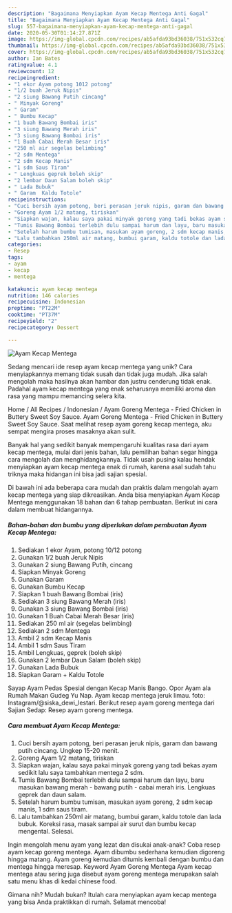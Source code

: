 ```yaml
---
description: "Bagaimana Menyiapkan Ayam Kecap Mentega Anti Gagal"
title: "Bagaimana Menyiapkan Ayam Kecap Mentega Anti Gagal"
slug: 557-bagaimana-menyiapkan-ayam-kecap-mentega-anti-gagal
date: 2020-05-30T01:14:27.871Z
image: https://img-global.cpcdn.com/recipes/ab5afda93bd36038/751x532cq70/ayam-kecap-mentega-foto-resep-utama.jpg
thumbnail: https://img-global.cpcdn.com/recipes/ab5afda93bd36038/751x532cq70/ayam-kecap-mentega-foto-resep-utama.jpg
cover: https://img-global.cpcdn.com/recipes/ab5afda93bd36038/751x532cq70/ayam-kecap-mentega-foto-resep-utama.jpg
author: Ian Bates
ratingvalue: 4.1
reviewcount: 12
recipeingredient:
- "1 ekor Ayam potong 1012 potong"
- "1/2 buah Jeruk Nipis"
- "2 siung Bawang Putih cincang"
- " Minyak Goreng"
- " Garam"
- " Bumbu Kecap"
- "1 buah Bawang Bombai iris"
- "3 siung Bawang Merah iris"
- "3 siung Bawang Bombai iris"
- "1 Buah Cabai Merah Besar iris"
- "250 ml air segelas belimbing"
- "2 sdm Mentega"
- "2 sdm Kecap Manis"
- "1 sdm Saus Tiram"
- " Lengkuas geprek boleh skip"
- "2 lembar Daun Salam boleh skip"
- " Lada Bubuk"
- " Garam  Kaldu Totole"
recipeinstructions:
- "Cuci bersih ayam potong, beri perasan jeruk nipis, garam dan bawang putih cincang. Ungkep 15-20 menit."
- "Goreng Ayam 1/2 matang, tiriskan"
- "Siapkan wajan, kalau saya pakai minyak goreng yang tadi bekas ayam sedikit lalu saya tambahkan mentega 2 sdm."
- "Tumis Bawang Bombai terlebih dulu sampai harum dan layu, baru masukan bawang merah - bawang putih - cabai merah iris. Lengkuas geprek dan daun salam."
- "Setelah harum bumbu tumisan, masukan ayam goreng, 2 sdm kecap manis, 1 sdm saus tiram."
- "Lalu tambahkan 250ml air matang, bumbui garam, kaldu totole dan lada bubuk. Koreksi rasa, masak sampai air surut dan bumbu kecap mengental. Selesai."
categories:
- Resep
tags:
- ayam
- kecap
- mentega

katakunci: ayam kecap mentega 
nutrition: 146 calories
recipecuisine: Indonesian
preptime: "PT22M"
cooktime: "PT37M"
recipeyield: "2"
recipecategory: Dessert

---
```



![Ayam Kecap Mentega](https://img-global.cpcdn.com/recipes/ab5afda93bd36038/751x532cq70/ayam-kecap-mentega-foto-resep-utama.jpg)

Sedang mencari ide resep ayam kecap mentega yang unik? Cara menyiapkannya memang tidak susah dan tidak juga mudah. Jika salah mengolah maka hasilnya akan hambar dan justru cenderung tidak enak. Padahal ayam kecap mentega yang enak seharusnya memiliki aroma dan rasa yang mampu memancing selera kita.

Home / All Recipes / Indonesian / Ayam Goreng Mentega - Fried Chicken in Buttery Sweet Soy Sauce. Ayam Goreng Mentega - Fried Chicken in Buttery Sweet Soy Sauce. Saat melihat resep ayam goreng kecap mentega, aku sempat mengira proses masaknya akan sulit.

Banyak hal yang sedikit banyak mempengaruhi kualitas rasa dari ayam kecap mentega, mulai dari jenis bahan, lalu pemilihan bahan segar hingga cara mengolah dan menghidangkannya. Tidak usah pusing kalau hendak menyiapkan ayam kecap mentega enak di rumah, karena asal sudah tahu triknya maka hidangan ini bisa jadi sajian spesial.


Di bawah ini ada beberapa cara mudah dan praktis dalam mengolah ayam kecap mentega yang siap dikreasikan. Anda bisa menyiapkan Ayam Kecap Mentega menggunakan 18 bahan dan 6 tahap pembuatan. Berikut ini cara dalam membuat hidangannya.

<!--inarticleads1-->

##### Bahan-bahan dan bumbu yang diperlukan dalam pembuatan Ayam Kecap Mentega:

1. Sediakan 1 ekor Ayam, potong 10/12 potong
1. Gunakan 1/2 buah Jeruk Nipis
1. Gunakan 2 siung Bawang Putih, cincang
1. Siapkan  Minyak Goreng
1. Gunakan  Garam
1. Gunakan  Bumbu Kecap
1. Siapkan 1 buah Bawang Bombai (iris)
1. Sediakan 3 siung Bawang Merah (iris)
1. Gunakan 3 siung Bawang Bombai (iris)
1. Gunakan 1 Buah Cabai Merah Besar (iris)
1. Sediakan 250 ml air (segelas belimbing)
1. Sediakan 2 sdm Mentega
1. Ambil 2 sdm Kecap Manis
1. Ambil 1 sdm Saus Tiram
1. Ambil  Lengkuas, geprek (boleh skip)
1. Gunakan 2 lembar Daun Salam (boleh skip)
1. Gunakan  Lada Bubuk
1. Siapkan  Garam + Kaldu Totole


Sayap Ayam Pedas Spesial dengan Kecap Manis Bango. Opor Ayam ala Rumah Makan Gudeg Yu Nap. Ayam kecap mentega jeruk limau. foto: Instagram/@siska_dewi_lestari. Berikut resep ayam goreng mentega dari Sajian Sedap: Resep ayam goreng mentega. 

<!--inarticleads2-->

##### Cara membuat Ayam Kecap Mentega:

1. Cuci bersih ayam potong, beri perasan jeruk nipis, garam dan bawang putih cincang. Ungkep 15-20 menit.
1. Goreng Ayam 1/2 matang, tiriskan
1. Siapkan wajan, kalau saya pakai minyak goreng yang tadi bekas ayam sedikit lalu saya tambahkan mentega 2 sdm.
1. Tumis Bawang Bombai terlebih dulu sampai harum dan layu, baru masukan bawang merah - bawang putih - cabai merah iris. Lengkuas geprek dan daun salam.
1. Setelah harum bumbu tumisan, masukan ayam goreng, 2 sdm kecap manis, 1 sdm saus tiram.
1. Lalu tambahkan 250ml air matang, bumbui garam, kaldu totole dan lada bubuk. Koreksi rasa, masak sampai air surut dan bumbu kecap mengental. Selesai.


Ingin mengolah menu ayam yang lezat dan disukai anak-anak? Coba resep ayam kecap goreng mentega. Ayam dibumbu sederhana kemudian digoreng hingga matang. Ayam goreng kemudian ditumis kembali dengan bumbu dan mentega hingga meresap. Keyword Ayam Goreng Mentega Ayam kecap mentega atau sering juga disebut ayam goreng mentega merupakan salah satu menu khas di kedai chinese food. 

Gimana nih? Mudah bukan? Itulah cara menyiapkan ayam kecap mentega yang bisa Anda praktikkan di rumah. Selamat mencoba!
